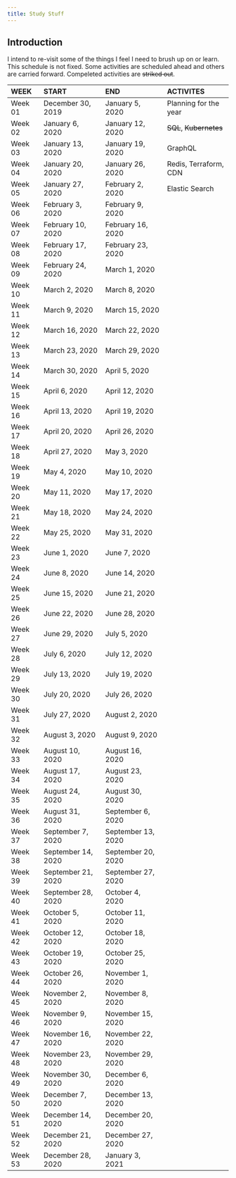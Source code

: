 ```yaml
---
title: Study Stuff
---
```


## Introduction

I intend to re-visit some of the things I feel I need to brush up on or learn. This schedule is not fixed. Some activities are scheduled ahead and others are carried forward. Compeleted activities are ~~striked out~~.

| WEEK    | START              | END                | ACTIVITES               |
| :------ | :----------------- | :----------------- | :---------------------- |
| Week 01 | December 30, 2019  | January 5, 2020    | Planning for the year   |
| Week 02 | January 6, 2020    | January 12, 2020   | ~~SQL~~, ~~Kubernetes~~ |
| Week 03 | January 13, 2020   | January 19, 2020   | GraphQL                 |
| Week 04 | January 20, 2020   | January 26, 2020   | Redis, Terraform, CDN   |
| Week 05 | January 27, 2020   | February 2, 2020   | Elastic Search          |
| Week 06 | February 3, 2020   | February 9, 2020   |                         |
| Week 07 | February 10, 2020  | February 16, 2020  |                         |
| Week 08 | February 17, 2020  | February 23, 2020  |                         |
| Week 09 | February 24, 2020  | March 1, 2020      |                         |
| Week 10 | March 2, 2020      | March 8, 2020      |                         |
| Week 11 | March 9, 2020      | March 15, 2020     |                         |
| Week 12 | March 16, 2020     | March 22, 2020     |                         |
| Week 13 | March 23, 2020     | March 29, 2020     |                         |
| Week 14 | March 30, 2020     | April 5, 2020      |                         |
| Week 15 | April 6, 2020      | April 12, 2020     |                         |
| Week 16 | April 13, 2020     | April 19, 2020     |                         |
| Week 17 | April 20, 2020     | April 26, 2020     |                         |
| Week 18 | April 27, 2020     | May 3, 2020        |                         |
| Week 19 | May 4, 2020        | May 10, 2020       |                         |
| Week 20 | May 11, 2020       | May 17, 2020       |                         |
| Week 21 | May 18, 2020       | May 24, 2020       |                         |
| Week 22 | May 25, 2020       | May 31, 2020       |                         |
| Week 23 | June 1, 2020       | June 7, 2020       |                         |
| Week 24 | June 8, 2020       | June 14, 2020      |                         |
| Week 25 | June 15, 2020      | June 21, 2020      |                         |
| Week 26 | June 22, 2020      | June 28, 2020      |                         |
| Week 27 | June 29, 2020      | July 5, 2020       |                         |
| Week 28 | July 6, 2020       | July 12, 2020      |                         |
| Week 29 | July 13, 2020      | July 19, 2020      |                         |
| Week 30 | July 20, 2020      | July 26, 2020      |                         |
| Week 31 | July 27, 2020      | August 2, 2020     |                         |
| Week 32 | August 3, 2020     | August 9, 2020     |                         |
| Week 33 | August 10, 2020    | August 16, 2020    |                         |
| Week 34 | August 17, 2020    | August 23, 2020    |                         |
| Week 35 | August 24, 2020    | August 30, 2020    |                         |
| Week 36 | August 31, 2020    | September 6, 2020  |                         |
| Week 37 | September 7, 2020  | September 13, 2020 |                         |
| Week 38 | September 14, 2020 | September 20, 2020 |                         |
| Week 39 | September 21, 2020 | September 27, 2020 |                         |
| Week 40 | September 28, 2020 | October 4, 2020    |                         |
| Week 41 | October 5, 2020    | October 11, 2020   |                         |
| Week 42 | October 12, 2020   | October 18, 2020   |                         |
| Week 43 | October 19, 2020   | October 25, 2020   |                         |
| Week 44 | October 26, 2020   | November 1, 2020   |                         |
| Week 45 | November 2, 2020   | November 8, 2020   |                         |
| Week 46 | November 9, 2020   | November 15, 2020  |                         |
| Week 47 | November 16, 2020  | November 22, 2020  |                         |
| Week 48 | November 23, 2020  | November 29, 2020  |                         |
| Week 49 | November 30, 2020  | December 6, 2020   |                         |
| Week 50 | December 7, 2020   | December 13, 2020  |                         |
| Week 51 | December 14, 2020  | December 20, 2020  |                         |
| Week 52 | December 21, 2020  | December 27, 2020  |                         |
| Week 53 | December 28, 2020  | January 3, 2021    |                         |
